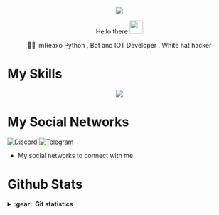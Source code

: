 <p align="center">
  <img src="https://user-images.githubusercontent.com/110986239/200184666-6092a345-766f-40ef-9caa-4978e4b44da0.png">
<p align="center">
  Hello there <img src="https://raw.githubusercontent.com/MartinHeinz/MartinHeinz/master/wave.gif" height="30px" width="30px">
<p align="center">




<p align="center">
  👨‍💻 imReaxo Python , Bot and IOT Developer , White hat hacker
<p align="center">

# My Skills
<p align="center">
  <a href="https://skillicons.dev">
    <img src="https://skillicons.dev/icons?i=python,js,java,html,css,bootstrap,ruby,c,cpp,cs,ts,linux,django,react,wordpress,flask,androidstudio,arduino,raspberrypi,bots,vscode,visualstudio,atom,unrealengine,photoshop,premiere,illustrator,audition,xd,blender" />
  </a>
</p>
<p align="center">
  
  
# My Social Networks

[![Discord][1.2]][1] [![Telegram][4.2]][4]

[1.2]: https://skillicons.dev/icons?i=discord&perline=3
[4.2]: https://s4.uupload.ir/files/telegram_q47u.png

[1]: https://discord.com/users/971073226396540928
[4]: https://telegram.me/ImPooYeSh

* My social networks to connect with me

# Github Stats

<details close="true">
  <summary><b>:gear: &nbsp;Git statistics</b></summary>

 ![](./profile-3d-contrib/profile-night-rainbow.svg)
 
  <div align="center">
  <img height="150px" src="https://github-readme-stats.vercel.app/api?username=imReaxo&show_icons=true&theme=highcontrast" />
  <img height="150px" src="https://github-readme-stats.vercel.app/api/top-langs/?username=imReaxo&hide=html&layout=compact&theme=highcontrast" />
 </div>
 
 
 </details>

